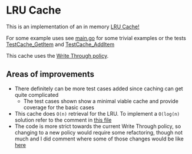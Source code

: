 # LRU Cache

This is an implementation of an in memory [LRU Cache!](https://en.wikipedia.org/wiki/Cache_replacement_policies#Least_recently_used_(LRU))

For some example uses see [main.go](./cmd/cache/main.go) for some trivial examples
or the tests [TestCache_GetItem](https://github.com/jbonzo/LRUCache/blob/master/pkg/cache/cache_test.go#L285)
and [TestCache_AddItem](https://github.com/jbonzo/LRUCache/blob/master/pkg/cache/cache_test.go#L215)

This cache uses the [Write Through policy](https://en.wikipedia.org/wiki/Cache_(computing)#Writing_policies). 
 
## Areas of improvements

* There definitely can be more test cases added since caching can get quite complicated
  * The test cases shown show a minimal viable cache and provide coverage for the basic cases
* This cache does `O(n)` retrieval for the LRU. To implement a `O(log(n)` solution refer to the comment
in [this file](https://github.com/jbonzo/LRUCache/blob/master/pkg/cache/cache.go#L149-L152)
* The code is more strict towards the current Write Through policy, so changing to a new policy would
require some refactoring, though not much and I did comment where some of those changes would be like [here](https://github.com/jbonzo/LRUCache/blob/master/pkg/cache/cache.go#L136-L138)
